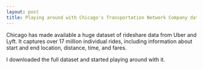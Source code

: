 ```yaml
---
layout: post
title: Playing around with Chicago's Transportation Network Company dataset
---
```


Chicago has made available a huge dataset of rideshare data from Uber and Lyft. It captures over 17 million individual rides, including information about start and end location, distance, time, and fares.

I downloaded the full dataset and started playing around with it.

